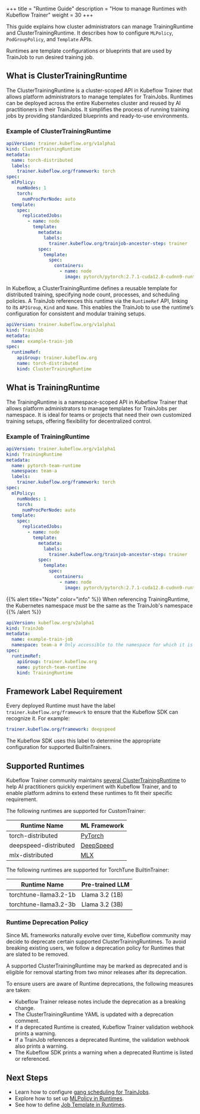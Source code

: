+++
title = "Runtime Guide"
description = "How to manage Runtimes with Kubeflow Trainer"
weight = 30
+++

This guide explains how cluster administrators can manage TrainingRuntime and ClusterTrainingRuntime.
It describes how to configure `MLPolicy`, `PodGroupPolicy`, and `Template` APIs.

Runtimes are template configurations or blueprints that are used by TrainJob to run desired training
job.

## What is ClusterTrainingRuntime

The ClusterTrainingRuntime is a cluster-scoped API in Kubeflow Trainer that allows platform
administrators to manage templates for TrainJobs. Runtimes can be deployed across the entire
Kubernetes cluster and reused by AI practitioners in their TrainJobs. It simplifies the process of
running training jobs by providing standardized blueprints and ready-to-use environments.

### Example of ClusterTrainingRuntime

```YAML
apiVersion: trainer.kubeflow.org/v1alpha1
kind: ClusterTrainingRuntime
metadata:
  name: torch-distributed
  labels:
    trainer.kubeflow.org/framework: torch
spec:
  mlPolicy:
    numNodes: 1
    torch:
      numProcPerNode: auto
  template:
    spec:
      replicatedJobs:
        - name: node
          template:
            metadata:
              labels:
                trainer.kubeflow.org/trainjob-ancestor-step: trainer
            spec:
              template:
                spec:
                  containers:
                    - name: node
                      image: pytorch/pytorch:2.7.1-cuda12.8-cudnn9-runtime
```

In Kubeflow, a ClusterTrainingRuntime defines a reusable template for distributed training,
specifying node count, processes, and scheduling policies. A TrainJob references this runtime
via the `RuntimeRef` API, linking to its `APIGroup`, `Kind` and `Name`. This enables the TrainJob
to use the runtime’s configuration for consistent and modular training setups.

```YAML
apiVersion: trainer.kubeflow.org/v1alpha1
kind: TrainJob
metadata:
  name: example-train-job
spec:
  runtimeRef:
    apiGroup: trainer.kubeflow.org
    name: torch-distributed
    kind: ClusterTrainingRuntime
```

## What is TrainingRuntime

The TrainingRuntime is a namespace-scoped API in Kubeflow Trainer that allows platform
administrators to manage templates for TrainJobs per namespace. It is ideal for teams or projects
that need their own customized training setups, offering flexibility for decentralized control.

### Example of TrainingRuntime

```YAML
apiVersion: trainer.kubeflow.org/v1alpha1
kind: TrainingRuntime
metadata:
  name: pytorch-team-runtime
  namespace: team-a
  labels:
    trainer.kubeflow.org/framework: torch
spec:
  mlPolicy:
    numNodes: 1
    torch:
      numProcPerNode: auto
  template:
    spec:
      replicatedJobs:
        - name: node
          template:
            metadata:
              labels:
                trainer.kubeflow.org/trainjob-ancestor-step: trainer
            spec:
              template:
                spec:
                  containers:
                    - name: node
                      image: pytorch/pytorch:2.7.1-cuda12.8-cudnn9-runtime
```

{{% alert title="Note" color="info" %}}
When referencing TrainingRuntime, the Kubernetes namespace must be the same as the TrainJob's namespace
{{% /alert %}}

```YAML
apiVersion: kubeflow.org/v2alpha1
kind: TrainJob
metadata:
  name: example-train-job
  namespace: team-a # Only accessible to the namespace for which it is defined
spec:
  runtimeRef:
    apiGroup: trainer.kubeflow.org
    name: pytorch-team-runtime
    kind: TrainingRuntime
```

## Framework Label Requirement

Every deployed Runtime must have the label `trainer.kubeflow.org/framework` to ensure that
the Kubeflow SDK can recognize it. For example:

```yaml
trainer.kubeflow.org/framework: deepspeed
```

The Kubeflow SDK uses this label to determine the appropriate configuration for supported BuiltinTrainers.

## Supported Runtimes

Kubeflow Trainer community maintains
[several ClusterTrainingRuntime](https://github.com/kubeflow/trainer/tree/master/manifests/base/runtimes)
to help AI practitioners quickly experiment with Kubeflow Trainer, and to enable platform admins
to extend these runtimes to fit their specific requirement.

The following runtimes are supported for CustomTrainer:

| Runtime Name          | ML Framework                                                  |
| --------------------- | ------------------------------------------------------------- |
| torch-distributed     | [PyTorch](https://docs.pytorch.org/docs/stable/index.html)    |
| deepspeed-distributed | [DeepSpeed](https://www.deepspeed.ai/)                        |
| mlx-distributed       | [MLX](https://ml-explore.github.io/mlx/build/html/index.html) |

The following runtimes are supported for TorchTune BuiltinTrainer:

| Runtime Name          | Pre-trained LLM |
| --------------------- | --------------- |
| torchtune-llama3.2-1b | Llama 3.2 (1B)  |
| torchtune-llama3.2-3b | Llama 3.2 (3B)  |

### Runtime Deprecation Policy

Since ML frameworks naturally evolve over time, Kubeflow community may decide to deprecate
certain supported ClusterTrainingRuntimes. To avoid breaking existing users, we follow a deprecation
policy for Runtimes that are slated to be removed.

A supported ClusterTrainingRuntime may be marked as deprecated and is eligible for removal starting
from two minor releases after its deprecation.

To ensure users are aware of Runtime deprecations, the following measures are taken:

- Kubeflow Trainer release notes include the deprecation as a breaking change.
- The ClusterTrainingRuntime YAML is updated with a deprecation comment.
- If a deprecated Runtime is created, Kubeflow Trainer validation webhook prints a warning.
- If a TrainJob references a deprecated Runtime, the validation webhook also prints a warning.
- The Kubeflow SDK prints a warning when a deprecated Runtime is listed or referenced.

## Next Steps

- Learn how to configure [gang scheduling for TrainJobs](/docs/components/trainer/operator-guides/gang-scheduling).
- Explore how to set up [MLPolicy in Runtimes](/docs/components/trainer/operator-guides/ml-policy).
- See how to define [Job Template in Runtimes](/docs/components/trainer/operator-guides/job-template).
